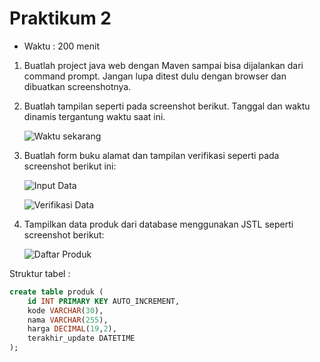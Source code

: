 # Praktikum 2 #

* Waktu : 200 menit

1. Buatlah project java web dengan Maven sampai bisa dijalankan dari command prompt. Jangan lupa ditest dulu dengan browser dan dibuatkan screenshotnya.

2. Buatlah tampilan seperti pada screenshot berikut. Tanggal dan waktu dinamis tergantung waktu saat ini.
    
    ![Waktu sekarang](img/02/waktu-sekarang.png?raw=true)

3. Buatlah form buku alamat dan tampilan verifikasi seperti pada screenshot berikut ini:

    ![Input Data](img/02/input-data.png?raw=true)
    
    ![Verifikasi Data](img/02/verifikasi-data.png?raw=true)

4. Tampilkan data produk dari database menggunakan JSTL seperti screenshot berikut:

    ![Daftar Produk](img/02/daftar-produk.png?raw=true)


Struktur tabel : 

```sql
create table produk (
    id INT PRIMARY KEY AUTO_INCREMENT, 
    kode VARCHAR(30), 
    nama VARCHAR(255),
    harga DECIMAL(19,2),
    terakhir_update DATETIME
);
```


















